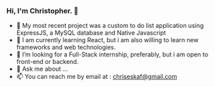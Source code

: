 ### Hi, I'm Christopher. 👋

<!--
**kikos7/kikos7** is a ✨ _special_ ✨ repository because its `README.md` (this file) appears on your GitHub profile.

Here are some ideas to get you started:
-->

- 🔭 My most recent project was a custom to do list application using ExpressJS, a MySQL database and Native Javascript
- 🌱 I am currently learning React, but i am also willing to learn new frameworks and web technologies.
- 🤔 I’m looking for a Full-Stack internship, preferably, but i am open to front-end or backend.
- 💬 Ask me about ...
- 📫 You can reach me by email at : chriseskaf@gmail.com

